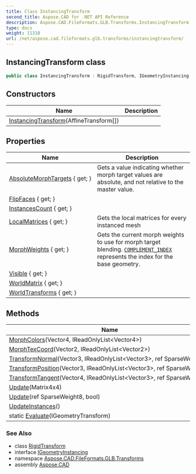 ```yaml
---
title: Class InstancingTransform
second_title: Aspose.CAD for .NET API Reference
description: Aspose.CAD.FileFormats.GLB.Transforms.InstancingTransform class. 
type: docs
weight: 11310
url: /net/aspose.cad.fileformats.glb.transforms/instancingtransform/
---
```

## InstancingTransform class

```csharp
public class InstancingTransform : RigidTransform, IGeometryInstancing
```

## Constructors

| Name | Description |
| --- | --- |
| [InstancingTransform](instancingtransform/)(AffineTransform[]) |  |

## Properties

| Name | Description |
| --- | --- |
| [AbsoluteMorphTargets](../../aspose.cad.fileformats.glb.transforms/morphtransform/absolutemorphtargets/) { get; } | Gets a value indicating whether morph target values are absolute, and not relative to the master value. |
| [FlipFaces](../../aspose.cad.fileformats.glb.transforms/rigidtransform/flipfaces/) { get; } |  |
| [InstancesCount](../../aspose.cad.fileformats.glb.transforms/instancingtransform/instancescount/) { get; } |  |
| [LocalMatrices](../../aspose.cad.fileformats.glb.transforms/instancingtransform/localmatrices/) { get; } | Gets the local matrices for every instanced mesh |
| [MorphWeights](../../aspose.cad.fileformats.glb.transforms/morphtransform/morphweights/) { get; } | Gets the current morph weights to use for morph target blending. [`COMPLEMENT_INDEX`](../morphtransform/complement_index/) represents the index for the base geometry. |
| [Visible](../../aspose.cad.fileformats.glb.transforms/rigidtransform/visible/) { get; } |  |
| [WorldMatrix](../../aspose.cad.fileformats.glb.transforms/rigidtransform/worldmatrix/) { get; } |  |
| [WorldTransforms](../../aspose.cad.fileformats.glb.transforms/instancingtransform/worldtransforms/) { get; } |  |

## Methods

| Name | Description |
| --- | --- |
| [MorphColors](../../aspose.cad.fileformats.glb.transforms/morphtransform/morphcolors/)(Vector4, IReadOnlyList&lt;Vector4&gt;) |  |
| [MorphTexCoord](../../aspose.cad.fileformats.glb.transforms/morphtransform/morphtexcoord/)(Vector2, IReadOnlyList&lt;Vector2&gt;) |  |
| [TransformNormal](../../aspose.cad.fileformats.glb.transforms/rigidtransform/transformnormal/)(Vector3, IReadOnlyList&lt;Vector3&gt;, ref SparseWeight8) |  |
| [TransformPosition](../../aspose.cad.fileformats.glb.transforms/rigidtransform/transformposition/)(Vector3, IReadOnlyList&lt;Vector3&gt;, ref SparseWeight8) |  |
| [TransformTangent](../../aspose.cad.fileformats.glb.transforms/rigidtransform/transformtangent/)(Vector4, IReadOnlyList&lt;Vector3&gt;, ref SparseWeight8) |  |
| [Update](../../aspose.cad.fileformats.glb.transforms/rigidtransform/update/)(Matrix4x4) |  |
| [Update](../../aspose.cad.fileformats.glb.transforms/morphtransform/update/)(ref SparseWeight8, bool) |  |
| [UpdateInstances](../../aspose.cad.fileformats.glb.transforms/instancingtransform/updateinstances/)() |  |
| static [Evaluate](../../aspose.cad.fileformats.glb.transforms/instancingtransform/evaluate/)(IGeometryTransform) |  |

### See Also

* class [RigidTransform](../rigidtransform/)
* interface [IGeometryInstancing](../igeometryinstancing/)
* namespace [Aspose.CAD.FileFormats.GLB.Transforms](../../aspose.cad.fileformats.glb.transforms/)
* assembly [Aspose.CAD](../../)


